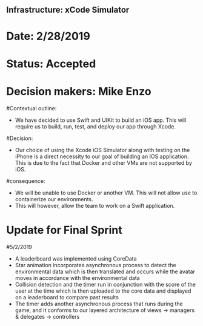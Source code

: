 ## Infrastructure: xCode Simulator
# Date: 2/28/2019

# Status: Accepted
# Decision makers: Mike Enzo

#Contextual outline:
 - We have decided to use Swift and UIKit to build an iOS app. This will require us to build, run, test, and deploy our app through Xcode.

#Decision:
- Our choice of using the Xcode iOS Simulator along with testing on the iPhone is a direct necessity to our goal of building an IOS application. This is due to the fact that Docker and other VMs are not supported by iOS.

#consequence:
- We will be unable to use Docker or another VM. This will not allow use to containerize our environments.
- This will however, allow the team to work on a Swift application.

# Update for Final Sprint 
#5/2/2019

- A leaderboard was implemented using CoreData
- Star animation incorporates asynchronous process to detect the environmental data which is then translated and occurs while the avatar moves in accordance with the environmental data 
- Collision detection and the timer run in conjunction with the score of the user at the time which is then uploaded to the core data and displayed on a leaderboard to compare past results
- The timer adds another asynchronous process that runs during the game, and it conforms to our layered architecture of views -> managers & delegates -> controllers
